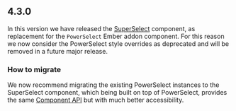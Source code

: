 ## 4.3.0

In this version we have released the [SuperSelect](/components/form/super-select) component, as replacement for the `PowerSelect` Ember addon component. For this reason we now consider the PowerSelect style overrides as deprecated and will be removed in a future major release.

### How to migrate

We now recommend migrating the existing PowerSelect instances to the SuperSelect component, which being built on top of PowerSelect, provides the same [Component API](/components/form/super-select?tab=code#component-api) but with much better accessibility.
